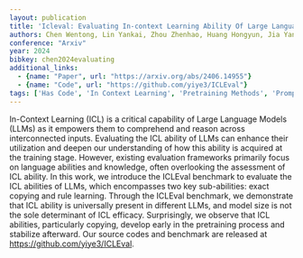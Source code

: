```yaml
---
layout: publication
title: 'Icleval: Evaluating In-context Learning Ability Of Large Language Models'
authors: Chen Wentong, Lin Yankai, Zhou Zhenhao, Huang Hongyun, Jia Yantao, Cao Zhao, Wen Ji-rong
conference: "Arxiv"
year: 2024
bibkey: chen2024evaluating
additional_links:
  - {name: "Paper", url: "https://arxiv.org/abs/2406.14955"}
  - {name: "Code", url: "https://github.com/yiye3/ICLEval"}
tags: ['Has Code', 'In Context Learning', 'Pretraining Methods', 'Prompting', 'Reinforcement Learning', 'Tools', 'Training Techniques']
---
```

In-Context Learning (ICL) is a critical capability of Large Language Models (LLMs) as it empowers them to comprehend and reason across interconnected inputs. Evaluating the ICL ability of LLMs can enhance their utilization and deepen our understanding of how this ability is acquired at the training stage. However, existing evaluation frameworks primarily focus on language abilities and knowledge, often overlooking the assessment of ICL ability. In this work, we introduce the ICLEval benchmark to evaluate the ICL abilities of LLMs, which encompasses two key sub-abilities: exact copying and rule learning. Through the ICLEval benchmark, we demonstrate that ICL ability is universally present in different LLMs, and model size is not the sole determinant of ICL efficacy. Surprisingly, we observe that ICL abilities, particularly copying, develop early in the pretraining process and stabilize afterward. Our source codes and benchmark are released at https://github.com/yiye3/ICLEval.
